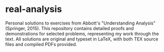 # real-analysis
Personal solutions to exercises from Abbott's "Understanding Analysis" (Springer, 2015). This repository contains detailed proofs and demonstrations for selected problems, representing my work through the text. All solutions are original and typeset in LaTeX, with both TEX source files and compiled PDFs provided.
